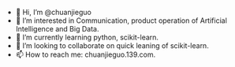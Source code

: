 - 👋 Hi, I’m @chuanjieguo
- 👀 I’m interested in Communication, product operation of Artificial Intelligence and Big Data.
- 🌱 I’m currently learning python, scikit-learn.
- 💞️ I’m looking to collaborate on quick leaning of scikit-learn.
- 📫 How to reach me: chuanjieguo.139.com.

<!---
chuanjieguo/chuanjieguo is a ✨ special ✨ repository because its `README.md` (this file) appears on your GitHub profile.
You can click the Preview link to take a look at your changes.
--->

